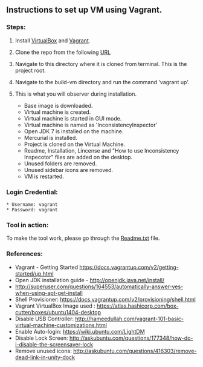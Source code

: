 ## Instructions to set up VM using Vagrant.

### Steps:
1. Install [VirtualBox](https://www.virtualbox.org/wiki/Downloads) and [Vagrant](https://www.vagrantup.com/downloads.html).
2. Clone the repo from the following [URL](
   https://github.com/SoftwareEngineeringToolDemos/ICSE-2011-InconsistencyInspector.git)
3. Navigate to this directory where it is cloned from terminal. This is the project root.
4. Navigate to the build-vm directory and run the command 'vagrant up'. 

5. This is what you will observer during installation.
    * Base image is downloaded.
    * Virtual machine is created.
    * Virtual machine is started in GUI mode.
    * Virtual machine is named as 'InconsistencyInspector'
    * Open JDK 7 is installed on the machine.
    * Mercurial is installed.
    * Project is cloned on the Virtual Machine.
    * Readme, Installation, Lincense and "How to use Inconsistency Inspecotor" files are added on the desktop.
    * Unused folders are removed.
    * Unused sidebar icons are removed.
    * VM is restarted.
    
### Login Credential:
    * Username: vagrant
    * Password: vagrant

### Tool in action:
To make the tool work, please go through the [Readme.txt](https://github.com/SoftwareEngineeringToolDemos/ICSE-2011-InconsistencyInspector/blob/master/build-vm/VM-Documents/readme.txt) file.

### References:
* Vagrant - Getting Started https://docs.vagrantup.com/v2/getting-started/up.html
* Open JDK installation guide - http://openjdk.java.net/install/
* http://superuser.com/questions/164553/automatically-answer-yes-when-using-apt-get-install
* Shell Provisioner: https://docs.vagrantup.com/v2/provisioning/shell.html
* Vagrant VirtualBox Image used : https://atlas.hashicorp.com/box-cutter/boxes/ubuntu1404-desktop
* Disable USB Controller: http://hameedullah.com/vagrant-101-basic-virtual-machine-customizations.html
* Enable Auto-login: https://wiki.ubuntu.com/LightDM
* Disable Lock Screen: http://askubuntu.com/questions/177348/how-do-i-disable-the-screensaver-lock
* Remove unused icons: http://askubuntu.com/questions/416303/remove-dead-link-in-unity-dock
